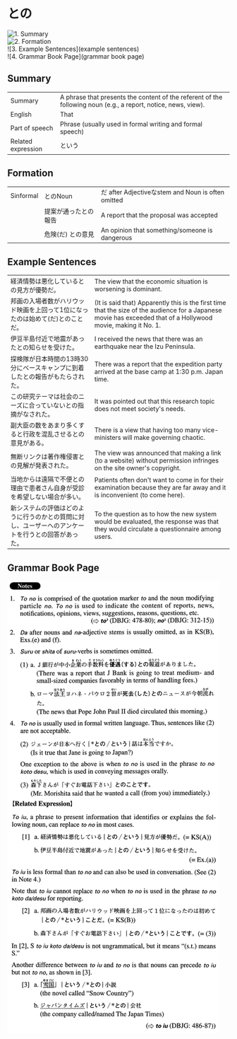# との

![1. Summary](summary)<br>
![2. Formation](formation)<br>
![3. Example Sentences](example sentences)<br>
![4. Grammar Book Page](grammar book page)<br>


## Summary

<table><tr>   <td>Summary</td>   <td>A phrase that presents the content of the referent of the following noun (e.g., a report, notice, news, view).</td></tr><tr>   <td>English</td>   <td>That</td></tr><tr>   <td>Part of speech</td>   <td>Phrase (usually used in formal writing and formal speech)</td></tr><tr>   <td>Related expression</td>   <td>という</td></tr></table>

## Formation

<table class="table"><tbody><tr class="tr head"><td class="td"><span class="bold">Sinformal</span></td><td class="td"><span class="concept">との</span><span>Noun</span></td><td class="td"><span>だ after Adjectiveなstem and Noun is often omitted</span></td></tr><tr class="tr"><td class="td"></td><td class="td"><span>提案が通った</span><span class="concept">との</span><span>報告</span></td><td class="td"><span>A report that the proposal was accepted</span></td></tr><tr class="tr"><td class="td"></td><td class="td"><span>危険(だ)</span> <span class="concept">との</span><span>意見</span></td><td class="td"><span>An opinion that something/someone is dangerous</span></td></tr></tbody></table>

## Example Sentences

<table><tr>   <td>経済情勢は悪化しているとの見方が優勢だ。</td>   <td>The view that the economic situation is worsening is dominant.</td></tr><tr>   <td>邦画の入場者数がハリウッド映画を上回って1位になったのは始めて(だ)とのことだ。</td>   <td>(It is said that) Apparently this is the first time that the size of the audience for a Japanese movie has exceeded that of a Hollywood movie, making it No. 1.</td></tr><tr>   <td>伊豆半島付近で地震があったとの知らせを受けた。</td>   <td>I received the news that there was an earthquake near the Izu Peninsula.</td></tr><tr>   <td>探検隊が日本時間の13時30分にベースキャンプに到着したとの報告がもたらされた。</td>   <td>There was a report that the expedition party arrived at the base camp at 1:30 p.m. Japan time.</td></tr><tr>   <td>この研究テーマは社会のニーズに合っていないとの指摘がなされた。</td>   <td>It was pointed out that this research topic does not meet society's needs.</td></tr><tr>   <td>副大臣の数をあまり多くすると行政を混乱させるとの意見がある。</td>   <td>There is a view that having too many vice-ministers will make governing chaotic.</td></tr><tr>   <td>無断リンクは著作権侵害との見解が発表された。</td>   <td>The view was announced that making a link (to a website) without permission infringes on the site owner's copyright.</td></tr><tr>   <td>当地からは遠隔で不便との理由で患者さん自身が受診を希望しない場合が多い。</td>   <td>Patients often don't want to come in for their examination because they are far away and it is inconvenient (to come here).</td></tr><tr>   <td>新システムの評価はどのように行うのかとの質問に対し、ユーザーへのアンケートを行うとの回答があった。</td>   <td>To the question as to how the new system would be evaluated, the response was that they would circulate a questionnaire among users.</td></tr></table>

## Grammar Book Page

![](../img/Advancedとの.png)

